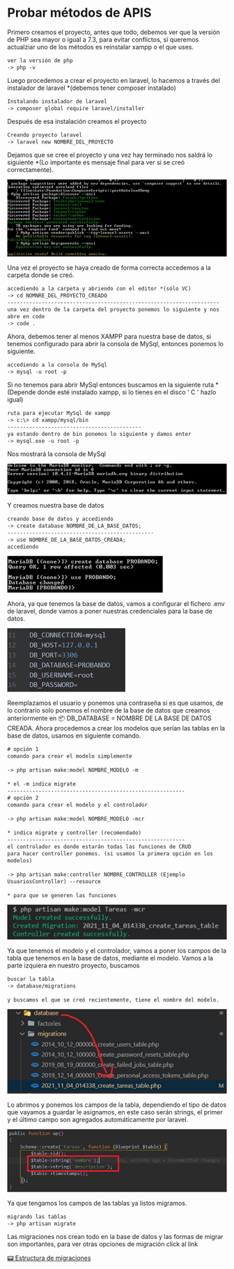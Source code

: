 # Probar métodos de APIS

Primero creamos el proyecto, antes que todo, debemos ver que la 
versión de PHP sea mayor o igual a 7.3, para evitar conflictos, si queremos actualziar uno de los métodos es reinstalar xampp o el que uses.

```
ver la versión de php
-> php -v
```


Luego procedemos a crear el proyecto en laravel, lo hacemos a través del instalador de laravel *(debemos tener composer instalado)


```
Instalando instalador de laravel
-> composer global require laravel/installer
```


Después de esa instalación creamos el proyecto


```
Creando proyecto laravel
-> laravel new NOMBRE_DEL_PROYECTO
```


Dejamos que se cree el proyecto y una vez hay terminado nos saldrá lo siguiente *(Lo importante es mensaje final para ver si se creó correctamente).


![](images/finish.jpg)


Una vez el proyecto se haya creado de forma correcta accedemos a la carpeta donde se creó.


```
accediendo a la carpeta y abriendo con el editor *(sólo VC)
-> cd NOMNRE_DEL_PROYECTO_CREADO
--------------------------------------------------------------------
una vez dentro de la carpeta del proyecto ponemos lo siguiente y nos abre en code
-> code .
```


Ahora, debemos tener al menos XAMPP para nuestra base de datos, si tenemos configurado para abrir la consola de MySql, entonces ponemos lo siguiente.


```
accediendo a la consola de MySql
-> mysql -u root -p
```


Si no tenemos para abrir MySql entonces buscamos en la siguiente ruta *(Depende donde esté instalado xampp, si lo tienes en el disco ' C ' hazlo igual)


```
ruta para ejecutar MySql de xampp
-> c:\> cd xampp/mysql/bin
-------------------------------------------
ya estando dentro de bin ponemos lo siguiente y damos enter
-> mysql.exe -u root -p
```


Nos mostrará la consola de MySql


![](images/mysq.jpg)


Y creamos nuestra base de datos


```
creando base de datos y accediendo 
-> create database NOMBRE_DE_LA_BASE_DATOS;
-----------------------------------------------
-> use NOMBRE_DE_LA_BASE_DATOS_CREADA;
accediendo
```


![](images/crearDB.jpg)


Ahora, ya que tenemos la base de datos, vamos a configurar el fichero .env de laravel, donde vamos a poner nuestras credenciales para la base de datos.


![](images/env.jpg)


Reemplazamos el usuario y ponemos una contraseña si es que usamos, de lo contrario solo ponemos el nombre de la base de datos que creamos anteriormente en :package: DB_DATABASE = NOMBRE DE LA BASE DE DATOS CREADA. Ahora procedemos a crear los modelos que serían las tablas en la base de datos, usamos en siguiente comando.


```
# opción 1
comando para crear el modelo simplemente

-> php artisan make:model NOMBRE_MODELO -m

* el -m indica migrate
---------------------------------------------------------
# opción 2
comando para crear el modelo y el controlador

-> php artisan make:model NOMBRE_MODELO -mcr

* indica migrate y controller (recomendado)
---------------------------------------------------------
el controlador es donde estarán todas las funciones de CRUD
para hacer controller ponemos. (si usamos la primera opción en los modelos)

-> php artisan make:controller NOMBRE_CONTROLLER (Ejemplo UsuariosController) --resource

* para que se generen las funciones
```


![](images/mcr.jpg)


Ya que tenemos el modelo y el controlador, vamos a poner los campos de la tabla que tenemos en la base de datos, mediante el modelo. Vamos a la parte izquiera en nuestro proyecto, buscamos


```
buscar la tabla
-> database/migrations

y buscamos el que se creó recientemente, tiene el nombre del modelo.
```


![](images/datab.jpg)


Lo abrimos 
y ponemos los campos de la tabla, dependiendo el tipo de datos que vayamos a guardar le asignamos, en este caso serán strings, el primer y el último campo son agregados automáticamente por laravel.


![](images/tabla.jpg)


Ya que tengamos los campos de las tablas ya listos migramos.


```
migrando las tablas
-> php artisan migrate
```


Las migraciones nos crean todo en la base de datos y las formas de migrar son importantes, para ver otras opciones de migración click al link


[:pager: Estructura de migraciones](https://laravel.com/docs/8.x/migrations)
